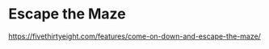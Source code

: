 Escape the Maze
=================

https://fivethirtyeight.com/features/come-on-down-and-escape-the-maze/

